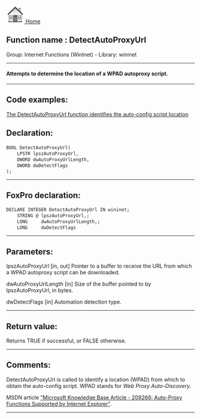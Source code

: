 [<img src="../../images/home.png"> Home ](https://github.com/VFPX/Win32API)  

## Function name : DetectAutoProxyUrl
Group: Internet Functions (WinInet) - Library: wininet    
***  


#### Attempts to determine the location of a WPAD autoproxy script.
***  


## Code examples:
[The DetectAutoProxyUrl function identifies the auto-config script location](../../samples/sample_341.md)  

## Declaration:
```foxpro  
BOOL DetectAutoProxyUrl(
	LPSTR lpszAutoProxyUrl,
	DWORD dwAutoProxyUrlLength,
	DWORD dwDetectFlags
);  
```  
***  


## FoxPro declaration:
```foxpro  
DECLARE INTEGER DetectAutoProxyUrl IN wininet;
	STRING @ lpszAutoProxyUrl,;
	LONG     dwAutoProxyUrlLength,;
	LONG     dwDetectFlags  
```  
***  


## Parameters:
lpszAutoProxyUrl 
[in, out] Pointer to a buffer to receive the URL from which a WPAD autoproxy script can be downloaded. 

dwAutoProxyUrlLength 
[in] Size of the buffer pointed to by lpszAutoProxyUrl, in bytes. 

dwDetectFlags 
[in] Automation detection type.  
***  


## Return value:
Returns TRUE if successful, or FALSE otherwise.  
***  


## Comments:
DetectAutoProxyUrl is called to identify a location (WPAD) from which to obtain the auto-config script. WPAD stands for <Em>Web Proxy Auto-Discovery</Em>.  
  
MSDN article <a  href="http://support.microsoft.com/default.aspx?scid=KB;en-us;q209266">"Microsoft Knowledge Base Article - 209266: Auto-Proxy Functions Supported by Internet Explorer"</a>.  
  
***  

